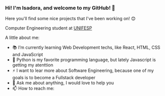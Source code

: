 ### Hi! I'm Isadora, and welcome to my GitHub! 👋
Here you'll find some nice projects that I've been working on! 😊

<!--
**IsadoraMuniz/IsadoraMuniz** is a ✨ _special_ ✨ repository because its `README.md` (this file) appears on your GitHub profile.-->

Computer Engineering student at [UNIFESP](https://www.unifesp.br/)

A little about me:

- 📚 I’m currently learning Web Development techs, like React, HTML, CSS and JavaScript
- 🥰 Python is my favorite programming language, but lately Javascript is getting my atenttion
- ⚡ I want to lear more about Software Engineering, because one of my goals is to become a Fullstack developer
- 💬 Ask me about anything, I would love to help you
- 📫 How to reach me: <a class="icon-linkedin social-button #0275b5" href="http://www.linkedin.com/in/isadora-rf-muniz"></a>

<!--
![Top Languages Card](https://github-readme-stats.vercel.app/api/top-langs/?username=IsadoraMuniz&layout=compact&hide=Yacc)-->





